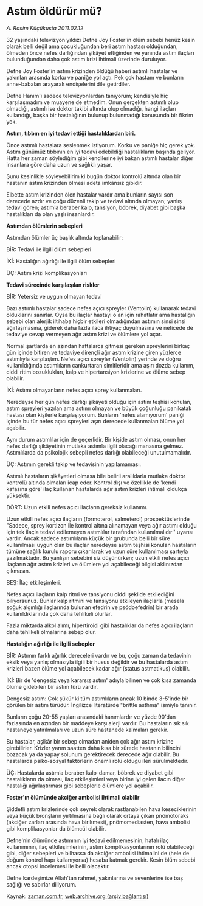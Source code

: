 # Astım öldürür mü?

*A. Rasim Küçükusta 2011.02.12*

<td class="columnist-detail">
<p>32 yaşındaki televizyon yıldızı Defne Joy Foster'in ölüm sebebi henüz kesin olarak belli değil ama çocukluğundan beri astım hastası olduğundan, ölmeden önce nefes darlığından şikâyet ettiğinden ve yanında astım ilaçları bulunduğundan daha çok astım krizi ihtimali üzerinde duruluyor.</p>
<p>
<div id="haberMetinDiv">
<p>Defne Joy Foster'in astım krizinden öldüğü haberi astımlı hastalar ve yakınları arasında korku ve paniğe yol açtı. Pek çok hastam ve bunların anne-babaları arayarak endişelerini dile getirdiler.
<p>Defne Hanım'ı sadece televizyonlardan tanıyorum; kendisiyle hiç karşılaşmadım ve muayene de etmedim. Onun gerçekten astımlı olup olmadığı, astımlı ise doktor takibi altında olup olmadığı, hangi ilaçları kullandığı, başka bir hastalığının bulunup bulunmadığı konusunda bir fikrim yok.
<p><b>Astım, tıbbın en iyi tedavi ettiği hastalıklardan biri. </b>
<p>Önce astımlı hastalara seslenmek istiyorum. Korku ve paniğe hiç gerek yok. Astım günümüz tıbbının en iyi tedavi edebildiği hastalıkların başında geliyor. Hatta her zaman söylediğim gibi kendilerine iyi bakan astımlı hastalar diğer insanlara göre daha uzun ve sağlıklı yaşar.
<p>Şunu kesinlikle söyleyebilirim ki bugün doktor kontrolü altında olan bir hastanın astım krizinden ölmesi adeta imkânsız gibidir.
<p>Elbette astım krizinden ölen hastalar vardır ama bunların sayısı son derecede azdır ve çoğu düzenli takip ve tedavi altında olmayan; yanlış tedavi gören; astımla beraber kalp, tansiyon, böbrek, diyabet gibi başka hastalıkları da olan yaşlı insanlardır.
<p><b>Astımdan ölümlerin sebepleri</b>
<p>Astımdan ölümler üç başlık altında toplanabilir:
<p>BİR: Tedavi ile ilgili ölüm sebepleri
<p>İKİ: Hastalığın ağırlığı ile ilgili ölüm sebepleri
<p>ÜÇ: Astım krizi komplikasyonları
<p><b>Tedavi sürecinde karşılaşılan riskler </b>
<p>BİR: Yetersiz ve uygun olmayan tedavi
<p>Bazı astımlı hastalar sadece nefes açıcı spreyler (Ventolin) kullanarak tedavi olduklarını sanırlar. Oysa bu ilaçlar hastayı o an için rahatlatır ama hastalığın sebebi olan alerjik iltihaba hiçbir etkileri olmadığından astımın sinsi sinsi ağırlaşmasına, giderek daha fazla ilaca ihtiyaç duyulmasına ve neticede de tedaviye cevap vermeyen ağır astım krizi ve ölümlere yol açar.
<p>Normal şartlarda en azından haftalarca gitmesi gereken spreylerini birkaç gün içinde bitiren ve tedaviye dirençli ağır astım krizine giren yüzlerce astımlıyla karşılaştım. Nefes açıcı spreyler (Ventolin) yerinde ve doğru kullanıldığında astımlıların cankurtaran simitleridir ama aşırı dozda kullanım, ciddi ritim bozuklukları, kalp ve hipertansiyon krizlerine ve ölüme sebep olabilir.
<p>İKİ: Astımı olmayanların nefes açıcı sprey kullanmaları. 
<p>Neredeyse her gün nefes darlığı şikâyeti olduğu için astım teşhisi konulan, astım spreyleri yazılan ama astımı olmayan ve büyük çoğunluğu panikatak hastası olan kişilerle karşılaşıyorum. Bunların 'nefes alamıyorum' paniği içinde bu tür nefes açıcı spreyleri aşırı derecede kullanmaları ölüme yol açabilir.
<p>Aynı durum astımlılar için de geçerlidir. Bir kişide astım olması, onun her nefes darlığı şikâyetinin mutlaka astımla ilgili olacağı manasına gelmez. Astımlılarda da psikolojik sebepli nefes darlığı olabileceği unutulmamalıdır.
<p>ÜÇ: Astımın gerekli takip ve tedavisinin yapılamaması.
<p>Astımlı hastaların şikâyetleri olmasa bile belirli aralıklarla mutlaka doktor kontrolü altında olmaları icap eder. Kontrol dışı ve özellikle de 'kendi kafasına göre' ilaç kullanan hastalarda ağır astım krizleri ihtimali oldukça yüksektir.
<p>DÖRT: Uzun etkili nefes açıcı ilaçların gereksiz kullanımı.
<p>Uzun etkili nefes açıcı ilaçların (formoterol, salmeterol) prospektüslerinde "Sadece, sprey kortizon ile kontrol altına alınamayan veya ağır astımı olduğu için tek ilaçla tedavi edilemeyen astımlılar tarafından kullanılmalıdır'' uyarısı vardır. Ancak sadece astımlıların küçük bir grubunda belli bir süre kullanılması uygun olan bu ilaçlar neredeyse astım teşhisi konulan hastaların tümüne sağlık kurulu raporu çıkarılarak ve uzun süre kullanılması şartıyla yazılmaktadır. Bu yanlışın sebebini siz düşünürken; uzun etkili nefes açıcı ilaçların ağır astım krizleri ve ölümlere yol açabileceği bilgisi aklınızdan çıkmasın.
<p>BEŞ: İlaç etkileşimleri.
<p>Nefes açıcı ilaçların kalp ritmi ve tansiyonu ciddi şekilde etkilediğini biliyorsunuz. Bunlar kalp ritmini ve tansiyonu etkileyen ilaçlarla (mesela soğuk algınlığı ilaçlarında bulunan efedrin ve psödoefedrin) bir arada kullanıldıklarında çok daha tehlikeli olurlar.
<p>Fazla miktarda alkol alımı, hipertiroidi gibi hastalıklar da nefes açıcı ilaçların daha tehlikeli olmalarına sebep olur.
<p><b>Hastalığın ağırlığı ile ilgili sebepler</b>
<p>BİR: Astımın farklı ağırlık dereceleri vardır ve bu, çoğu zaman da tedavinin eksik veya yanlış olmasıyla ilgili bir husus değildir ve bu hastalarda astım krizleri bazen ölüme yol açabilecek kadar ağır (status astmatikus) olabilir.
<p>İKİ: Bir de 'dengesiz veya kararsız astım' adıyla bilinen ve çok kısa zamanda ölüme gidebilen bir astım türü vardır.
<p>Dengesiz astım: Çok şükür ki tüm astımlıların ancak 10 binde 3-5'inde bir görülen bir astım türüdür. İngilizce literatürde "brittle asthma" ismiyle tanınır.
<p>Bunların çoğu 20-55 yaşları arasındaki hanımlardır ve yüzde 90'dan fazlasında en azından bir maddeye karşı alerji vardır. Bu hastaların sık sık hastaneye yatırılmaları ve uzun süre hastanede kalmaları gerekir. 
<p>Bu hastalar, aşikâr bir sebep olmadan aniden çok ağır astım krizine girebilirler. Krizler yarım saatten daha kısa bir sürede hastanın bilincini bozacak ya da yapay solunum gerektirecek derecede ağır olabilir. Bu hastalarda psiko-sosyal faktörlerin önemli rolü olduğu ileri sürülmektedir.
<p>ÜÇ: Hastalarda astımla beraber kalp-damar, böbrek ve diyabet gibi hastalıkların da olması, ilaç etkileşimleri veya birine iyi gelen ilacın diğer hastalığı ağırlaştırması gibi sebeplerle ölümlere yol açabilir.
<p><b>Foster'ın ölümünde akciğer ambolisi ihtimali olabilir </b>
<p>Şiddetli astım krizlerinde çok seyrek olarak rastlanabilen hava keseciklerinin veya küçük bronşların yırtılmasına bağlı olarak ortaya çıkan pnömotoraks (akciğer zarları arasında hava birikmesi), pnömomediasten, hava ambolisi gibi komplikasyonlar da ölümcül olabilir.
<p>Defne'nin ölümünde astımının iyi tedavi edilmemesinin, hatalı ilaç kullanımının, ilaç etkileşimlerinin, astım komplikasyonlarının rolü olabileceği gibi, diğer sebepleri ve bilhassa da akciğer ambolisi ihtimalini de (hele de doğum kontrol hapı kullanıyorsa) hesaba katmak gerekir. Kesin ölüm sebebi ancak otopsi incelemesi ile belli olacaktır.
<p>Defne kardeşimize Allah'tan rahmet, yakınlarına ve sevenlerine ise baş sağlığı ve sabırlar diliyorum. </p></p></p></p></p></p></p></p></p></p></p></p></p></p></p></p></p></p></p></p></p></p></p></p></p></p></p></p></p></p></p></p></p></p></p></p></div>
</p>
<a href="http://web.archive.org/web/20110223134856/mailto:/">
</a></td>

Kaynak: [zaman.com.tr](http://zaman.com.tr/yazar.do?yazino=1092092), [web.archive.org (arşiv bağlantısı)](http://web.archive.org/web/20110223134856/http://www.zaman.com.tr:80/yazar.do?yazino=1092092)
